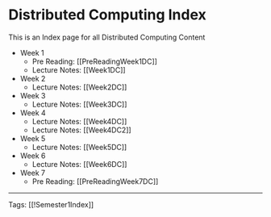 # Distributed Computing Index

This is an Index page for all Distributed Computing Content

- Week 1
	- Pre Reading: [[PreReadingWeek1DC]]
	- Lecture Notes: [[Week1DC]]
- Week 2
	- Lecture Notes: [[Week2DC]]
- Week 3
	- Lecture Notes: [[Week3DC]]
- Week 4
	- Lecture Notes: [[Week4DC]]
	- Lecture Notes: [[Week4DC2]]
- Week 5
	- Lecture Notes: [[Week5DC]] 
- Week 6
	- Lecture Notes: [[Week6DC]] 
- Week 7
	- Pre Reading: [[PreReadingWeek7DC]]

---
Tags: [[!Semester1Index]]
